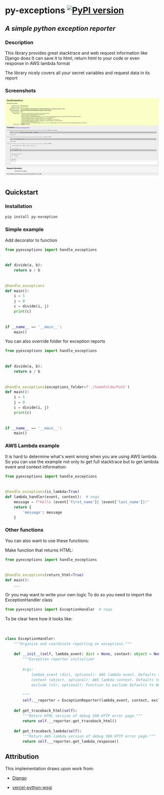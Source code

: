 # py-exceptions [![PyPI version](https://badge.fury.io/py/py-exceptions.svg)](https://badge.fury.io/py/py-exceptions)

## *A simple python exception reporter*

### Description

This library provides great stacktrace and web request information like Django does It can save it to html, return html
to your code or even response in AWS lambda format

The library nicely covers all your secret variables and request data in its report

### Screenshots

![Beautiful image](/images/demo.png)

## Quickstart

### Installation

```sh
pip install py-exception
```

### Simple example

Add decorator to function

```python
from pyexceptions import handle_exceptions


def divide(a, b):
    return a / b


@handle_exceptions
def main():
    i = 5
    j = 0
    c = divide(i, j)
    print(c)


if __name__ == '__main__':
    main()
```

You can also override folder for exception reports

```python
from pyexceptions import handle_exceptions


def divide(a, b):
    return a / b


@handle_exceptions(exceptions_folder=f'./SomeFolderPath')
def main():
    i = 5
    j = 0
    c = divide(i, j)
    print(c)


if __name__ == '__main__':
    main()
```

### AWS Lambda example

It is hard to determine what's went wrong when you are using AWS lambda. So you can use the example not only to get full
stacktrace but to get lambda event and context information:

```python
from pyexceptions import handle_exceptions


@handle_exceptions(is_lambda=True)
def lambda_handler(event, context):  # noqa
    message = f"Hello {event['first_name']} {event['last_name']}!"
    return {
        'message': message
    }
```

<!-- ### Exclude from stacktrace

There may be situations when you don't want to see part of stacktrace

So if your application looks like this:

```python
from pyexceptions import handle_exceptions

def divide(a, b):
    return a / b

def real_main():
    i = 5
    j = 0
    c = divide(i, j)
    print(c)
    
def wrapper():
    real_main()

@handle_exceptions(exclude = 'exclude_example.wrapper')
def main():
    wrapper()

if __name__ == '__main__':
    main()
```

and you want to exclude all stacktrace from main to wrapper
you need to pass `file_name.function_name` as exclude argument -->

### Other functions

You can also want to use these functions:

Make function that returns HTML:

```python
from pyexceptions import handle_exceptions


@handle_exceptions(return_html=True)
def main():
    ...
```

Or you may want to write your own logic To do so you need to import the ExceptionHandler class

```python
from pyexceptions import ExceptionHandler  # noqa
```

To be clear here how it looks like:

```python


class ExceptionHandler:
    """Organize and coordinate reporting on exceptions."""

    def __init__(self, lambda_event: dict = None, context: object = None, exclude: str = None):
        """Exception reporter initializer
        
        Args:
            lambda_event (dict, optional): AWS lambda event. Defaults to None.
            context (object, optional): AWS lambda context. Defaults to None.
            exclude (str, optional): Function to exclude Defaults to None.
        
        """
        self.__reporter = ExceptionReporter(lambda_event, context, exclude)  # noqa

    def get_traceback_html(self):
        """Return HTML version of debug 500 HTTP error page."""
        return self.__reporter.get_traceback_html()

    def get_traceback_lambda(self):
        """Return AWS lambda version of debug 500 HTTP error page."""
        return self.__reporter.get_lambda_response()
```

## Attribution

This implementation draws upon work from:

- [Django](https://github.com/django/django)

- [vercel-python-wsgi](https://github.com/ardnt/vercel-python-wsgi)
